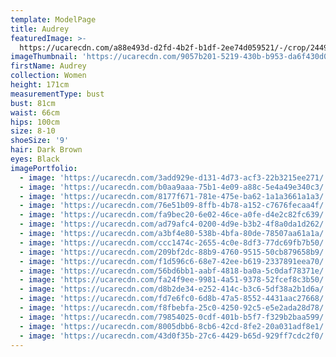 ```yaml
---
template: ModelPage
title: Audrey
featuredImage: >-
  https://ucarecdn.com/a88e493d-d2fd-4b2f-b1df-2ee74d059521/-/crop/2449x1357/0,0/-/preview/
imageThumbnail: 'https://ucarecdn.com/9057b201-5219-430b-b953-da6f430d0316/'
firstName: Audrey
collection: Women
height: 171cm
measurementType: bust
bust: 81cm
waist: 66cm
hips: 100cm
size: 8-10
shoeSize: '9'
hair: Dark Brown
eyes: Black
imagePortfolio:
  - image: 'https://ucarecdn.com/3add929e-d131-4d73-acf3-22b3215ee271/'
  - image: 'https://ucarecdn.com/b0aa9aaa-75b1-4e09-a88c-5e4a49e340c3/'
  - image: 'https://ucarecdn.com/8177f671-781e-475e-ba62-1a1a3661a1a3/'
  - image: 'https://ucarecdn.com/76e51b09-8ffb-4b78-a152-c7676fecaa4f/'
  - image: 'https://ucarecdn.com/fa9bec20-6e02-46ce-a0fe-d4e2c82fc639/'
  - image: 'https://ucarecdn.com/ad79afc4-0200-4d9e-b3b2-4f8a0da1d262/'
  - image: 'https://ucarecdn.com/a3bf4e80-538b-4bfa-80de-78507aa61a1a/'
  - image: 'https://ucarecdn.com/ccc1474c-2655-4c0e-8df3-77dc69fb7b50/'
  - image: 'https://ucarecdn.com/209bf2dc-88b9-4760-9515-50cb879658b9/'
  - image: 'https://ucarecdn.com/f1d596c6-68e7-42ee-b619-2337891eea70/'
  - image: 'https://ucarecdn.com/56bd6bb1-aabf-4818-ba0a-5c0daf78371e/'
  - image: 'https://ucarecdn.com/fa24f9ee-9981-4a51-9378-52fcef8c3b50/'
  - image: 'https://ucarecdn.com/d8b2de34-e252-414c-b3c6-5df38a2b1d6a/'
  - image: 'https://ucarecdn.com/fd7e6fc0-6d8b-47a5-8552-4431aac27668/'
  - image: 'https://ucarecdn.com/f8fbebfa-25c0-4250-92c5-e5e2ada28d78/'
  - image: 'https://ucarecdn.com/79854025-0cdf-401b-b5f7-f329b2baa599/'
  - image: 'https://ucarecdn.com/8005dbb6-8cb6-42cd-8fe2-20a031adf8e1/'
  - image: 'https://ucarecdn.com/43d0f35b-27c6-4429-b65d-929ff7cdc2f0/'
---
```


